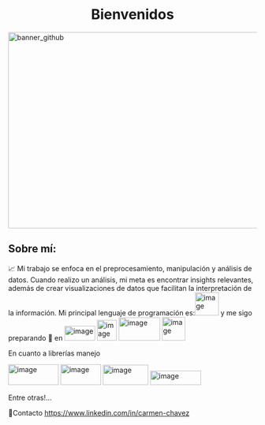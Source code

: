 <div align="center">
<h1 align="center"> Bienvenidos</div>
<img width="1584" height="398" alt="banner_github" src="https://github.com/user-attachments/assets/118ce88f-9c03-4e8b-9b67-0fb2efe0bc5f" />

## Sobre mí:

📈 Mi trabajo se enfoca en el preprocesamiento, manipulación y análisis de datos. Cuando realizo un análisis, mi meta es encontrar insights relevantes, además de crear visualizaciones de datos que facilitan la interpretación de la información.
Mi principal lenguaje de programación es:<img width="48" height="47" alt="image" src="https://github.com/user-attachments/assets/e6cf4989-3db1-40bb-8176-d68728165b6e" />
 y me sigo preparando 💪 en <img width="62" height="30" alt="image" src="https://github.com/user-attachments/assets/79407236-3b05-4c21-868e-c98a47f043e0" />   <img width="40" height="42" alt="image" src="https://github.com/user-attachments/assets/8e10084e-0ef6-4cbd-beb3-1fc97cd15a2c" />   <img width="84" height="47" alt="image" src="https://github.com/user-attachments/assets/85085921-55c0-471e-8155-dab70cb9fdd7" />   <img width="47" height="48" alt="image" src="https://github.com/user-attachments/assets/1b8aedda-f458-4e81-bc84-39b7f475f52b" />



En cuanto a librerías manejo 

<img width="102" height="42" alt="image" src="https://github.com/user-attachments/assets/a2905ca2-bd22-4430-bbb3-782762b0d08d" />

<img width="82" height="42" alt="image" src="https://github.com/user-attachments/assets/beffd5a2-0135-442d-8003-1618c98f10d1" />

<img width="92" height="41" alt="image" src="https://github.com/user-attachments/assets/d4480334-d67d-41f4-8690-2cff6babc45a" />

<img width="103" height="29" alt="image" src="https://github.com/user-attachments/assets/81dbb209-adad-47e3-a119-d50c57929082" />

Entre otras!...

📲Contacto https://www.linkedin.com/in/carmen-chavez
